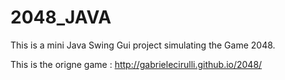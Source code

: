 2048_JAVA
=========
This is a mini Java Swing Gui project simulating the Game 2048.

This is the origne game : http://gabrielecirulli.github.io/2048/


